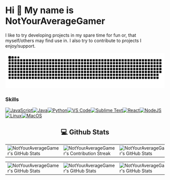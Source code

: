 Hi 👋 My name is NotYourAverageGamer
====================================

I like to try developing projects in my spare time for fun or, that myself/others may find use in. I also try to contribute to projects I enjoy/support.


<picture>
  <source
    media="(prefers-color-scheme: dark)"
    srcset="https://github.com/NotYourAverageGamer/NotYourAverageGamer/blob/output/github-contribution-grid-snake-dark.svg"
  />
  <source
    media="(prefers-color-scheme: light)"
    srcset="https://github.com/NotYourAverageGamer/NotYourAverageGamer/blob/output/github-contribution-grid-snake-dark.svg"
  />
  <img
    alt="github contribution grid snake animation"
    src="https://github.com/NotYourAverageGamer/NotYourAverageGamer/blob/output/github-contribution-grid-snake-dark.svg"
  />
</picture>


### Skills


<p align="left">
<a href="https://developer.mozilla.org/en-US/docs/Web/JavaScript" target="_blank" rel="noreferrer"><img src="https://raw.githubusercontent.com/danielcranney/readme-generator/main/public/icons/skills/javascript-colored.svg" width="36" height="36" alt="JavaScript" /></a><a href="https://www.oracle.com/java/" target="_blank" rel="noreferrer"><img src="https://raw.githubusercontent.com/danielcranney/readme-generator/main/public/icons/skills/java-colored.svg" width="36" height="36" alt="Java" /></a><a href="https://www.python.org/" target="_blank" rel="noreferrer"><img src="https://raw.githubusercontent.com/danielcranney/readme-generator/main/public/icons/skills/python-colored.svg" width="36" height="36" alt="Python" /></a><a href="https://code.visualstudio.com/" target="_blank" rel="noreferrer"><img src="https://raw.githubusercontent.com/danielcranney/readme-generator/main/public/icons/skills/visualstudiocode.svg" width="36" height="36" alt="VS Code" /></a><a href="https://www.sublimetext.com/index2" target="_blank" rel="noreferrer"><img src="https://raw.githubusercontent.com/danielcranney/readme-generator/main/public/icons/skills/sublimetext.svg" width="36" height="36" alt="Sublime Text" /></a><a href="https://reactjs.org/" target="_blank" rel="noreferrer"><img src="https://raw.githubusercontent.com/danielcranney/readme-generator/main/public/icons/skills/react-colored.svg" width="36" height="36" alt="React" /></a><a href="https://nodejs.org/en/" target="_blank" rel="noreferrer"><img src="https://raw.githubusercontent.com/danielcranney/readme-generator/main/public/icons/skills/nodejs-colored.svg" width="36" height="36" alt="NodeJS" /></a><a href="https://www.linux.org" target="_blank" rel="noreferrer"><img src="https://raw.githubusercontent.com/danielcranney/readme-generator/main/public/icons/skills/linux-colored.svg" width="36" height="36" alt="Linux" /></a><a href="https://apple.com" target="_blank" rel="noreferrer"><img src="https://raw.githubusercontent.com/danielcranney/readme-generator/main/public/icons/skills/macos-colored.svg" width="36" height="36" alt="MacOS" /></a></p>

<div align="center">
<h2 align="center" class="section-heading"> 💻 Github Stats</h2>
 <table align="center" width="100%" height="100%" >
    <tr>
        <td><img style="border: none;" src="https://github-profile-summary-cards.vercel.app/api/cards/profile-details?username=NotYourAverageGamer&theme=github_dark" alt="NotYourAverageGamer's GitHub Stats"/></td>   
        <td><img style="border: none;" src="https://github-readme-streak-stats.herokuapp.com/?user=NotYourAverageGamer&theme=merko" alt="NotYourAverageGamer's Contribution Streak"/></td>
        <td><img style="border: none;" src="https://github-profile-summary-cards.vercel.app/api/cards/stats?username=NotYourAverageGamer&theme=github_dark" alt="NotYourAverageGamer's GitHub Stats"/></td>
    </tr>
 </table>
 
 <table align="center" width="100%" height="100%" >
    <tr>
        <td><img style="border: none;" src="https://github-profile-summary-cards.vercel.app/api/cards/repos-per-language?username=NotYourAverageGamer&theme=github_dark" alt="NotYourAverageGamer's GitHub Stats"/></td>
        <td><img style="border: none;" src="https://github-profile-summary-cards.vercel.app/api/cards/most-commit-language?username=NotYourAverageGamer&theme=github_dark" alt="NotYourAverageGamer's GitHub Stats"/></td>
        <td><img style="border: none;" src="https://github-profile-summary-cards.vercel.app/api/cards/productive-time?username=NotYourAverageGamer&theme=github_dark&utcOffset=10" alt="NotYourAverageGamer's GitHub Stats"/>
    </tr>
 </table>
 </div>

